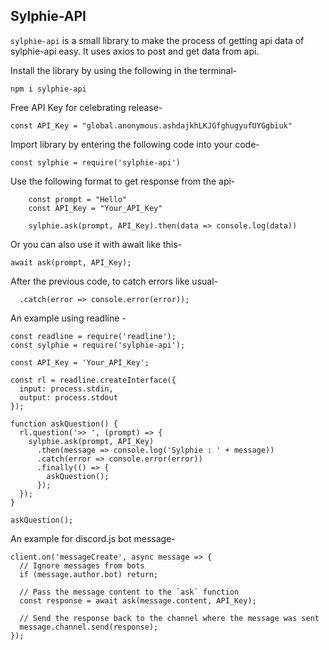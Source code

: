 ## Sylphie-API

`sylphie-api` is a small library to make the process of getting api data of sylphie-api easy. It uses axios to post and get data from api.

Install the library by using the following in the terminal-
```
npm i sylphie-api
```

Free API Key for celebrating release-
```
const API_Key = "global.anonymous.ashdajkhLKJGfghugyufUYGgbiuk"
```

Import library by entering the following code into your code-
```
const sylphie = require('sylphie-api')
```

Use the following format to get response from the api-
``` 
    const prompt = "Hello"
    const API_Key = "Your_API_Key"
    
    sylphie.ask(prompt, API_Key).then(data => console.log(data))
```

Or you can also use it with await like this-
```
await ask(prompt, API_Key);
```

After the previous code, to catch errors like usual-
```
  .catch(error => console.error(error));
```

An example using readline -
```
const readline = require('readline');
const sylphie = require('sylphie-api');

const API_Key = 'Your_API_Key';

const rl = readline.createInterface({
  input: process.stdin,
  output: process.stdout
});

function askQuestion() {
  rl.question('>> ', (prompt) => {
    sylphie.ask(prompt, API_Key)
      .then(message => console.log('Sylphie : ' + message))
      .catch(error => console.error(error))
      .finally(() => {
        askQuestion();
      });
  });
}

askQuestion();
```

An example for discord.js bot message-
```
client.on('messageCreate', async message => {
  // Ignore messages from bots
  if (message.author.bot) return;

  // Pass the message content to the `ask` function
  const response = await ask(message.content, API_Key);

  // Send the response back to the channel where the message was sent
  message.channel.send(response);
});
```